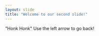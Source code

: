 ```yaml
---
layout: slide
title: "Welcome to our second slide!"
---
```

"Honk Honk"
Use the left arrow to go back!
